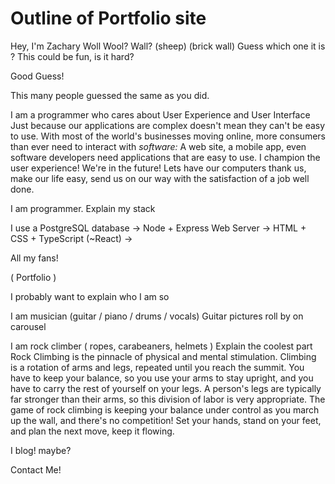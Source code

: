 # Outline of Portfolio site

Hey, I'm Zachary Woll
Wool? Wall? (sheep) (brick wall)
Guess which one it is
? This could be fun, is it hard?

Good Guess!

This many people guessed the same as you did.

I am a programmer who cares about User Experience and User Interface
Just because our applications are complex doesn't mean they can't be easy to use. With most of the world's businesses moving online, more consumers than ever need to interact with *software:* A web site, a mobile app, even software developers need applications that are easy to use. I champion the user experience! We're in the future! Lets have our computers thank us, make our life easy, send us on our way with the satisfaction of a job well done.

I am programmer. Explain my stack

I use a PostgreSQL database ->
Node + Express Web Server ->
HTML + CSS + TypeScript (~React) ->

All my fans!

( Portfolio )

I probably want to explain who I am so

I am musician (guitar / piano / drums / vocals)
Guitar pictures roll by on carousel

I am rock climber ( ropes, carabeaners, helmets )
Explain the coolest part
Rock Climbing is the pinnacle of physical and mental stimulation. Climbing is a rotation of arms and legs, repeated until you reach the summit. You have to keep your balance, so you use your arms to stay upright, and you have to carry the rest of yourself on your legs. A person's legs are typically far stronger than their arms, so this division of labor is very appropriate. The game of rock climbing is keeping your balance under control as you march up the wall, and there's no competition! Set your hands, stand on your feet, and plan the next move, keep it flowing.

I blog! maybe?

Contact Me!